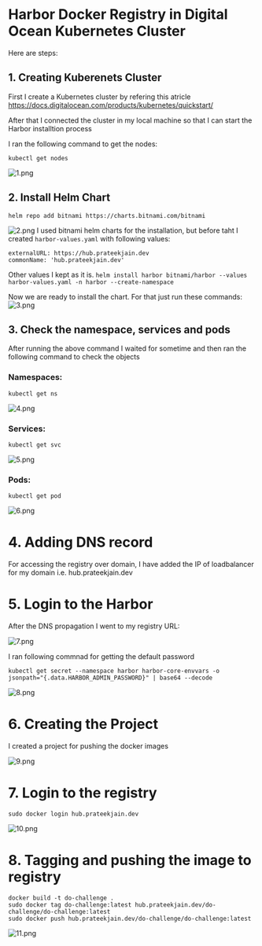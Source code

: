 # Harbor Docker Registry in Digital Ocean Kubernetes Cluster

Here are steps:

## 1. Creating Kuberenets Cluster

First I create a Kubernetes cluster by refering this atricle https://docs.digitalocean.com/products/kubernetes/quickstart/

After that I connected the cluster in my local machine so that I can start the Harbor installtion process

I ran the following command to get the nodes:

``` kubectl get nodes ```

![1.png](images/1.PNG)

## 2. Install Helm Chart

```helm repo add bitnami https://charts.bitnami.com/bitnami```

![2.png](images/2.png)
I used bitnami helm charts for the installation, but before taht I created ```harbor-values.yaml``` with following values:

```
externalURL: https://hub.prateekjain.dev
commonName: 'hub.prateekjain.dev'
```
Other values I kept as it is. 
```helm install harbor bitnami/harbor --values harbor-values.yaml -n harbor --create-namespace```


Now we are ready to install the chart. For that just run these commands:
![3.png](images/3.png)

## 3. Check the namespace, services and pods

After running the above command I waited for sometime and then ran the following command to check the objects

### Namespaces:

```kubectl get ns```

![4.png](images/4.png)

### Services:

```kubectl get svc```

![5.png](images/5.png)

### Pods:

```kubectl get pod```

![6.png](images/6.png)

# 4. Adding DNS record

For accessing the registry over domain, I have added the IP of loadbalancer for my domain i.e. hub.prateekjain.dev

# 5. Login to the Harbor

After the DNS propagation I went to my registry URL:

![7.png](images/7.png)

I ran following commnad for getting the default password

``` kubectl get secret --namespace harbor harbor-core-envvars -o jsonpath="{.data.HARBOR_ADMIN_PASSWORD}" | base64 --decode ```

![8.png](images/8.png)

# 6. Creating the Project

I created a project for pushing the docker images

![9.png](images/9.png)

# 7. Login to the registry

```sudo docker login hub.prateekjain.dev```

![10.png](images/10.png)

# 8. Tagging and pushing the image to registry

``` 
docker build -t do-challenge .
sudo docker tag do-challenge:latest hub.prateekjain.dev/do-challenge/do-challenge:latest
sudo docker push hub.prateekjain.dev/do-challenge/do-challenge:latest 
```

![11.png](images/11.png)